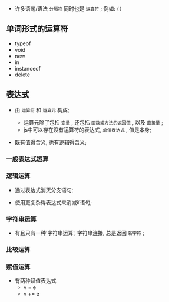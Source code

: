* 许多语句/语法 `分隔符` 同时也是 `运算符` ; 例如: `()`

## 单词形式的运算符

* typeof 
* void
* new
* in
* instanceof
* delete

## 表达式

* 由 `运算符` 和 `运算元` 构成; 

  + 运算元除了包括 `变量` , 还包括 `函数或方法的返回值` , 以及 `直接量` ; 
  + js中可以存在没有运算符的表达式, `单值表达式` , 值是本身; 

* 既有值得含义, 也有逻辑得含义; 

### 一般表达式运算

### 逻辑运算

* 通过表达式消灭分支语句; 

* 使用更复杂得表达式来消减if语句; 

### 字符串运算

* 有且只有一种'字符串运算', 字符串连接, 总是返回 `新字符` ; 

### 比较运算

### 赋值运算

* 有两种赋值表达式
  + v = e
  + v += e

